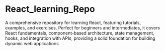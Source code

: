 # React_learning_Repo
A comprehensive repository for learning React, featuring tutorials, examples, and exercises. Perfect for beginners and intermediates, it covers React fundamentals, component-based architecture, state management, hooks, and integration with APIs, providing a solid foundation for building dynamic web applications
